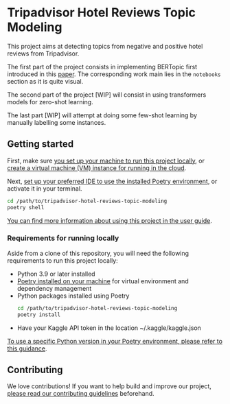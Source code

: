 # Tripadvisor Hotel Reviews Topic Modeling

This project aims at detecting topics from negative and positive hotel reviews from Tripadvisor.

The first part of the project consists in implementing BERTopic first introduced in this [paper](https://doi.org/10.48550/arXiv.2203.05794).
The corresponding work main lies in the `notebooks` section as it is quite visual.

The second part of the project [WIP] will consist in using transformers models for zero-shot learning.

The last part [WIP] will attempt at doing some few-shot learning by manually labelling some instances.

## Getting started

First, make sure [you set up your machine to run this project
locally](#requirements-for-running-locally), or [create a virtual machine (VM) instance
for running in the cloud](#requirements-for-running-in-the-cloud).

Next, [set up your preferred IDE to use the installed Poetry
environment][docs-set-ide], or activate it in your terminal.

```zsh
cd /path/to/tripadvisor-hotel-reviews-topic-modeling
poetry shell
```

[You can find more information about using this project in the user
guide][docs-user-guide].

### Requirements for running locally

Aside from a clone of this repository, you will need the following requirements to run
this project locally:

- Python 3.9 or later installed
- [Poetry installed on your machine][poetry] for virtual environment and dependency
  management
- Python packages installed using Poetry
  ```zsh
  cd /path/to/tripadvisor-hotel-reviews-topic-modeling
  poetry install
  ```
- Have your Kaggle API token in the location ~/.kaggle/kaggle.json

[To use a specific Python version in your Poetry environment, please refer to this
guidance][docs-specifying-python-version-for-poetry].

## Contributing

We love contributions! If you want to help build and improve our project, [please read
our contributing guidelines][docs-contributing] beforehand.

[docs-contributing]: CONTRIBUTING.md
[docs-set-ide]: docs/user_guide/setting_up_your_ide.md
[docs-specifying-python-version-for-poetry]: docs/user_guide/specifying_python_version_for_poetry.md
[docs-user-guide]: docs/user_guide/user_guide.md
[poetry]: https://python-poetry.org

<!-- prettier-ignore-start -->
[project-website]: https://tripadvisor-hotel-reviews-topic-modeling.authed.rvu.cloud/
<!-- prettier-ignore-end -->
